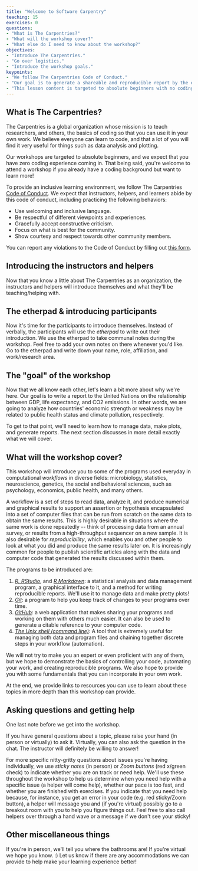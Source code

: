 ```yaml
---
title: "Welcome to Software Carpentry"
teaching: 15
exercises: 0
questions: 
- "What is The Carpentries?"
- "What will the workshop cover?"
- "What else do I need to know about the workshop?"
objectives: 
- "Introduce The Carpentries."
- "Go over logistics."
- "Introduce the workshop goals."
keypoints: 
- "We follow The Carpentries Code of Conduct."
- "Our goal is to generate a shareable and reproducible report by the end of the workshop."
- "This lesson content is targeted to absolute beginners with no coding experience."
---
```



## What is The Carpentries?

The Carpentries is a global organization whose mission is to teach researchers, and others, the basics of coding so that you can use it in your own work. 
We believe everyone can learn to code, and that a lot of you will find it very useful for things such as data analysis and plotting.

Our workshops are targeted to absolute beginners, and we expect that you have zero coding experience coming in. 
That being said, you're welcome to attend a workshop if you already have a coding background but want to learn more!

To provide an inclusive learning environment, we follow The Carpentries [Code of Conduct](https://docs.carpentries.org/topic_folders/policies/code-of-conduct.html). 
We expect that instructors, helpers, and learners abide by this code of conduct, including practicing the following behaviors:

- Use welcoming and inclusive language.
- Be respectful of different viewpoints and experiences.
- Gracefully accept constructive criticism.
- Focus on what is best for the community.
- Show courtesy and respect towards other community members.

You can report any violations to the Code of Conduct by filling out [this form](https://docs.google.com/forms/d/e/1FAIpQLSdi0wbplgdydl_6rkVtBIVWbb9YNOHQP_XaANDClmVNu0zs-w/viewform).

## Introducing the instructors and helpers

Now that you know a little about The Carpentries as an organization, the instructors and helpers will introduce themselves and what they'll be teaching/helping with.

## The etherpad & introducing participants

Now it's time for the participants to introduce themselves. 
Instead of verbally, the participants will use the _etherpad_ to write out their introduction. 
We use the etherpad to take communal notes during the workshop. 
Feel free to add your own notes on there whenever you'd like. 
Go to the etherpad and write down your name, role, affiliation, and work/research area.

## The "goal" of the workshop

Now that we all know each other, let's learn a bit more about why we're here. 
Our goal is to write a report to the United Nations on the relationship between GDP, life expectancy, and CO2 emissions. In other words, we are going to analyze  how countries' economic strength or weakness may be related to  public health status and climate pollution, respectively.

To get to that point, we'll need to learn how to manage data, make plots, and generate reports. The next section discusses in more detail exactly what we will cover.

## What will the workshop cover?

This workshop will introduce you to some of the programs used everyday in
computational _workflows_ in diverse fields:  microbiology, 
statistics, neuroscience, genetics, the social and behavioral 
sciences, such as psychology, economics,  public health, and many others.

A workflow is a set of steps to read data, analyze it, and produce numerical
and graphical results to support an assertion or hypothesis encapsulated into
a set of computer files that can be run from scratch on the same data to obtain
the same results. This is highly desirable in situations where the same work is 
done repeatedly -- think of processing data from an annual
survey, or results from a high-throughput sequencer on a new sample. It is
also desirable for _reproducibility_, which enables you and other people to look at
what you did and produce the same results later on. It is increasingly common for
people to publish scientific articles along with the data and  computer code that 
generated the results discussed within them.

The programs to be introduced are:

1. [_R, RStudio_](https://umswc.github.io/curriculum/01-r-plotting/index.html), and [_R Markdown_](https://umswc.github.io/curriculum/05-r-markdown/index.html): a statistical analysis and data management program, a graphical interface to it, and a method for writing reproducible reports. 
We'll use it to manage data and make pretty plots!
1. [_Git_](https://umswc.github.io/curriculum/03-intro-git-github/index.html): a program to help you keep track of changes to your programs over time.
1. [_GitHub_](https://umswc.github.io/curriculum/03-intro-git-github/index.html#intro-to-github): a web application that makes sharing your programs and working on them with others much easier. It can also be used to generate a citable reference to your computer code.
1. [_The Unix shell (command line)_](https://umswc.github.io/curriculum/02-unix-shell/index.html): A tool that is extremely useful for managing both data and program files and chaining together discrete steps in your workflow
(automation).

We will not try to make you an expert or even proficient with any of them, but we
hope to demonstrate the basics of controlling your code, automating your
work, and creating reproducible programs. We also hope to provide you with some
fundamentals that you can incorporate in your own work.

At the end, we provide links to resources you can use to learn about these
topics in more depth than this workshop can provide.

## Asking questions and getting help

One last note before we get into the workshop. 

If you have general questions about a topic, please raise your hand (in person or virtually) to ask it. 
Virtually, you can also ask the question in the chat. 
The instructor will definitely be willing to answer!

For more specific nitty-gritty questions about issues you're having individually, we use _sticky notes_ (in person) or _Zoom buttons_ (red x/green check) to indicate whether you are on track or need help. 
We'll use these throughout the workshop to help us determine when you need help with a specific issue (a helper will come help), whether our pace is too fast, and whether you are finished with exercises. 
If you indicate that you need help because, for instance, you get an error in your code (e.g. red sticky/Zoom button), a helper will message you and (if you're virtual) possibly go to a breakout room with you to help you figure things out.
Feel free to also call helpers over through a hand wave or a message if we don't see your sticky!

## Other miscellaneous things

If you're in person, we'll tell you where the bathrooms are! If you're virtual we hope you know. :)
Let us know if there are any accommodations we can provide to help make your learning experience better!
